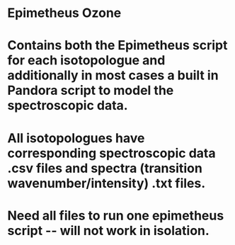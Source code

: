 # Epimetheus Ozone
# Contains both the Epimetheus script for each isotopologue and additionally in most cases a built in Pandora script to model the spectroscopic data.
# All isotopologues have corresponding spectroscopic data .csv files and spectra (transition wavenumber/intensity) .txt files.
# Need all files to run one epimetheus script -- will not work in isolation.
